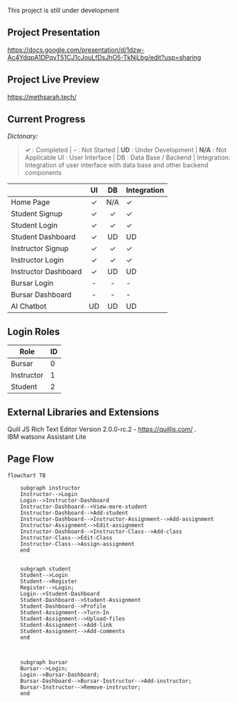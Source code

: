 This project is still under development

## Project Presentation
https://docs.google.com/presentation/d/1dzw-Ac4YdqpA1DPqyT51CJ1cJouLfDsJhO5-TkNjLbg/edit?usp=sharing

## Project Live Preview
https://methsarah.tech/

## Current Progress
_Dictonary:_
> **✓** : Completed | **-** : Not Started | **UD** : Under Development | **N/A** : Not Applicable
> UI : User Interface | DB : Data Base / Backend | Integration: Integration of user interface with data base and other backend components

| | UI | DB | Integration |
|--------------|:-------:|:-------:|:----------------|
|Home Page|✓|N/A|✓|
|Student Signup|✓|✓|✓|
|Student Login|✓|✓|✓|
|Student Dashboard|✓|UD|UD|
|Instructor Signup|✓|✓|✓|
|Instructor Login|✓|✓|✓|
|Instructor Dashboard|✓|UD|UD|
|Bursar Login|-|-|-|
|Bursar Dashboard|-|-|-|
|AI Chatbot|UD|UD|UD|


## Login Roles
|Role|ID|
|-----|:-----|
|Bursar|0|
|Instructor|1|
|Student|2|

## External Libraries and Extensions
Quill JS Rich Text Editor Version 2.0.0-rc.2 - https://quilljs.com/ .\
IBM watsonx Assistant Lite

## Page Flow
```mermaid
flowchart TB

    subgraph instructor
    Instructor-->Login
    Login-->Instructor-Dashboard
    Instructor-Dashboard-->View-more-student
    Instructor-Dashboard-->Add-student
    Instructor-Dashboard-->Instructor-Assignment-->Add-assignment
    Instructor-Assignment-->Edit-assignment
    Instructor-Dashboard-->Instructor-Class-->Add-class
    Instructor-Class-->Edit-Class
    Instructor-Class-->Assign-assignment
    end


    subgraph student
    Student-->Login
    Student-->Register
    Register-->Login;
    Login-->Student-Dashboard
    Student-Dashboard-->Student-Assignment
    Student-Dashboard-->Profile
    Student-Assignment-->Turn-In
    Student-Assignment-->Upload-files
    Student-Assignment-->Add-link
    Student-Assignment-->Add-comments
    end

    
    
    subgraph bursar
    Bursar-->Login;
    Login-->Bursar-Dashboard;
    Bursar-Dashboard-->Bursar-Instructor-->Add-instructor;
    Bursar-Instructor-->Remove-instructor;
    end

```

